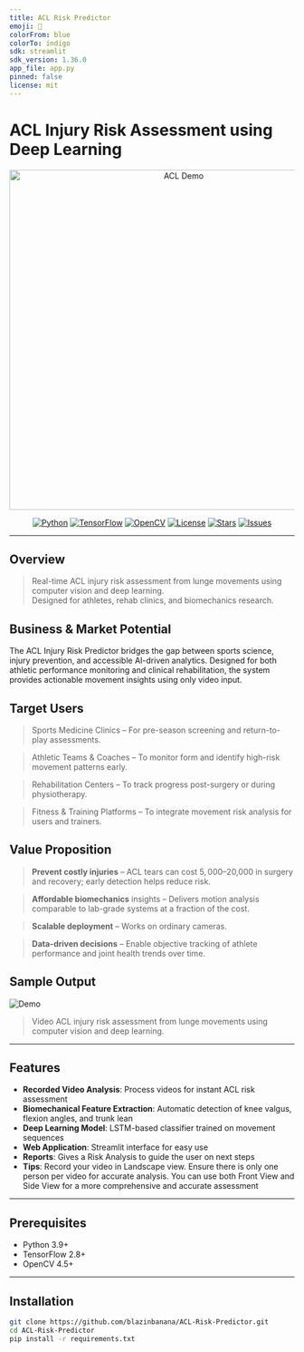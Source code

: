 ```yaml
---
title: ACL Risk Predictor
emoji: 🦵
colorFrom: blue
colorTo: indigo
sdk: streamlit
sdk_version: 1.36.0
app_file: app.py
pinned: false
license: mit
---
```


# ACL Injury Risk Assessment using Deep Learning

<p align="center">
  <img src="docs/assets/demo.gif" alt="ACL Demo" width="600"/>
</p>

<p align="center">
  <a href="https://www.python.org/downloads/"><img src="https://img.shields.io/badge/python-3.9+-blue?style=for-the-badge" alt="Python"/></a>
  <a href="https://www.tensorflow.org/"><img src="https://img.shields.io/badge/TensorFlow-2.8+-FF6F00?style=for-the-badge" alt="TensorFlow"/></a>
  <a href="https://opencv.org/"><img src="https://img.shields.io/badge/OpenCV-4.5+-green?style=for-the-badge" alt="OpenCV"/></a>
  <a href="https://opensource.org/licenses/MIT"><img src="https://img.shields.io/badge/License-MIT-yellow?style=for-the-badge" alt="License"/></a>
  <a href="https://github.com/blazinbanana/ACL-Risk-Predictor/stargazers"><img src="https://img.shields.io/github/stars/blazinbanana/ACL-Risk-Predictor?style=for-the-badge" alt="Stars"/></a>
  <a href="https://github.com/blazinbanana/ACL-Risk-Predictor/issues"><img src="https://img.shields.io/github/issues/blazinbanana/ACL-Risk-Predictor?style=for-the-badge" alt="Issues"/></a>
</p>

---

## Overview

> Real-time ACL injury risk assessment from lunge movements using computer vision and deep learning.  
> Designed for athletes, rehab clinics, and biomechanics research.


## Business & Market Potential

The ACL Injury Risk Predictor bridges the gap between sports science, injury prevention, and accessible AI-driven analytics. Designed for both athletic performance monitoring and clinical rehabilitation, the system provides actionable movement insights using only video input.


## Target Users

> Sports Medicine Clinics – For pre-season screening and return-to-play assessments.

> Athletic Teams & Coaches – To monitor form and identify high-risk movement patterns early.

> Rehabilitation Centers – To track progress post-surgery or during physiotherapy.

> Fitness & Training Platforms – To integrate movement risk analysis for users and trainers.


## Value Proposition

> **Prevent costly injuries** – ACL tears can cost $5,000–$20,000 in surgery and recovery; early detection helps reduce risk.

> **Affordable biomechanics** insights – Delivers motion analysis comparable to lab-grade systems at a fraction of the cost.

> **Scalable deployment** – Works on ordinary cameras.

> **Data-driven decisions** – Enable objective tracking of athlete performance and joint health trends over time.


## Sample Output

![Demo](assets/demo.gif)

> Video ACL injury risk assessment from lunge movements using computer vision and deep learning.

---

## Features

- **Recorded Video Analysis**: Process videos for instant ACL risk assessment  
- **Biomechanical Feature Extraction**: Automatic detection of knee valgus, flexion angles, and trunk lean  
- **Deep Learning Model**: LSTM-based classifier trained on movement sequences  
- **Web Application**: Streamlit interface for easy use  
- **Reports**: Gives a Risk Analysis to guide the user on next steps
- **Tips**: Record your video in Landscape view. Ensure there is only one person per video for accurate analysis. You can use both Front View and Side View for a more comprehensive and accurate assessment

---

## Prerequisites

- Python 3.9+  
- TensorFlow 2.8+  
- OpenCV 4.5+  

---

## Installation

```bash
git clone https://github.com/blazinbanana/ACL-Risk-Predictor.git
cd ACL-Risk-Predictor
pip install -r requirements.txt
